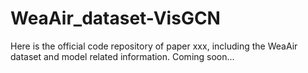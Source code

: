 # WeaAir_dataset-VisGCN
Here is the official code repository of paper xxx, including the WeaAir dataset and model related information.
Coming soon...

